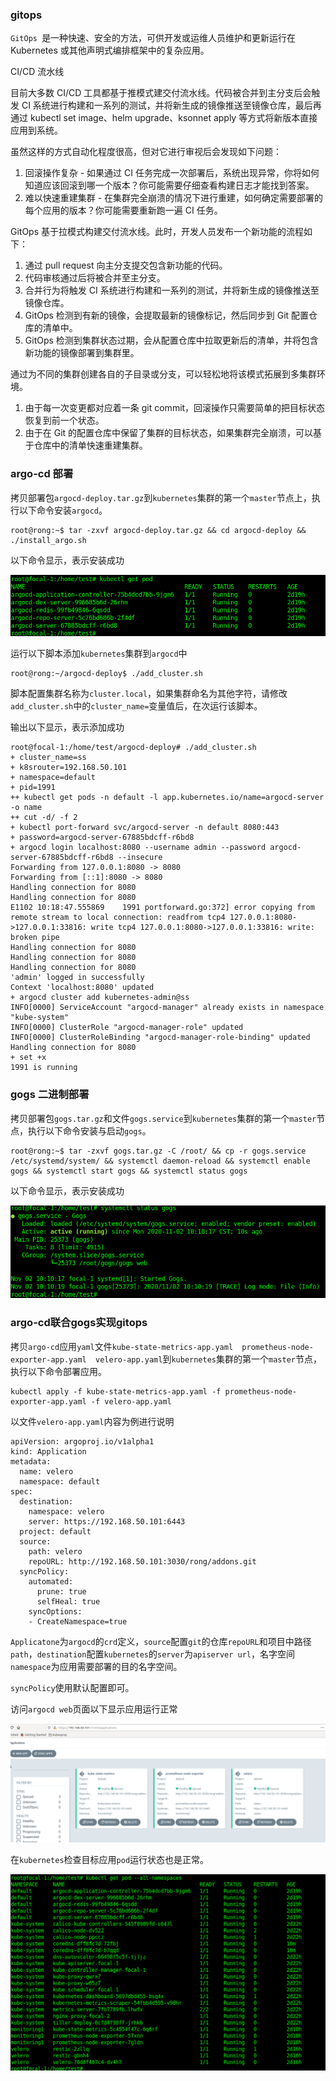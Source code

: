 ### gitops

`GitOps `是一种快速、安全的方法，可供开发或运维人员维护和更新运行在 Kubernetes 或其他声明式编排框架中的复杂应用。

CI/CD 流水线

目前大多数 CI/CD 工具都基于推模式建交付流水线。代码被合并到主分支后会触发 CI 系统进行构建和一系列的测试，并将新生成的镜像推送至镜像仓库，最后再通过 kubectl set image、helm upgrade、ksonnet apply 等方式将新版本直接应用到系统。

虽然这样的方式自动化程度很高，但对它进行审视后会发现如下问题：

1. 回滚操作复杂 - 如果通过 CI 任务完成一次部署后，系统出现异常，你将如何知道应该回滚到哪一个版本？你可能需要仔细查看构建日志才能找到答案。
2. 难以快速重建集群 - 在集群完全崩溃的情况下进行重建，如何确定需要部署的每个应用的版本？你可能需要重新跑一遍 CI 任务。

GitOps 基于拉模式构建交付流水线。此时，开发人员发布一个新功能的流程如下：

1. 通过 pull request 向主分支提交包含新功能的代码。
2. 代码审核通过后将被合并至主分支。
3. 合并行为将触发 CI 系统进行构建和一系列的测试，并将新生成的镜像推送至镜像仓库。
4. GitOps 检测到有新的镜像，会提取最新的镜像标记，然后同步到 Git 配置仓库的清单中。
5. GitOps 检测到集群状态过期，会从配置仓库中拉取更新后的清单，并将包含新功能的镜像部署到集群里。

通过为不同的集群创建各自的子目录或分支，可以轻松地将该模式拓展到多集群环境。

1. 由于每一次变更都对应着一条 git commit，回滚操作只需要简单的把目标状态恢复到前一个状态。
2. 由于在 Git 的配置仓库中保留了集群的目标状态，如果集群完全崩溃，可以基于仓库中的清单快速重建集群。

### argo-cd 部署

拷贝部署包`argocd-deploy.tar.gz`到`kubernetes`集群的第一个`master`节点上，执行以下命令安装`argocd`。

```
root@rong:~$ tar -zxvf argocd-deploy.tar.gz && cd argocd-deploy && ./install_argo.sh
```

以下命令显示，表示安装成功

![](./gitops/arcdgo-01.png)

运行以下脚本添加`kubernetes`集群到`argocd`中

```
root@rong:~/argocd-deploy$ ./add_cluster.sh
```

脚本配置集群名称为`cluster.local`，如果集群命名为其他字符，请修改`add_cluster.sh`中的`cluster_name=`变量值后，在次运行该脚本。

输出以下显示，表示添加成功

```
root@focal-1:/home/test/argocd-deploy# ./add_cluster.sh 
+ cluster_name=ss
+ k8srouter=192.168.50.101
+ namespace=default
+ pid=1991
++ kubectl get pods -n default -l app.kubernetes.io/name=argocd-server -o name
++ cut -d/ -f 2
+ kubectl port-forward svc/argocd-server -n default 8080:443
+ password=argocd-server-67885bdcff-r6bd8
+ argocd login localhost:8080 --username admin --password argocd-server-67885bdcff-r6bd8 --insecure
Forwarding from 127.0.0.1:8080 -> 8080
Forwarding from [::1]:8080 -> 8080
Handling connection for 8080
Handling connection for 8080
E1102 10:18:47.555869    1991 portforward.go:372] error copying from remote stream to local connection: readfrom tcp4 127.0.0.1:8080->127.0.0.1:33816: write tcp4 127.0.0.1:8080->127.0.0.1:33816: write: broken pipe
Handling connection for 8080
Handling connection for 8080
Handling connection for 8080
'admin' logged in successfully
Context 'localhost:8080' updated
+ argocd cluster add kubernetes-admin@ss
INFO[0000] ServiceAccount "argocd-manager" already exists in namespace "kube-system" 
INFO[0000] ClusterRole "argocd-manager-role" updated    
INFO[0000] ClusterRoleBinding "argocd-manager-role-binding" updated 
Handling connection for 8080
+ set +x
1991 is running

```

### gogs 二进制部署

拷贝部署包`gogs.tar.gz`和文件`gogs.service`到`kubernetes`集群的第一个`master`节点，执行以下命令安装与启动`gogs`。

```
root@rong:~$ tar -zxvf gogs.tar.gz -C /root/ && cp -r gogs.service /etc/systemd/system/ && systemctl daemon-reload && systemctl enable gogs && systemctl start gogs && systemctl status gogs
```

以下命令显示，表示安装成功

![](./gitops/gogs01.png)

### argo-cd联合gogs实现gitops

拷贝`argo-cd`应用`yaml`文件`kube-state-metrics-app.yaml  prometheus-node-exporter-app.yaml  velero-app.yaml`到`kubernetes`集群的第一个`master`节点，执行以下命令部署应用。

```
kubectl apply -f kube-state-metrics-app.yaml -f prometheus-node-exporter-app.yaml -f velero-app.yaml
```

以文件`velero-app.yaml`内容为例进行说明

```
apiVersion: argoproj.io/v1alpha1
kind: Application
metadata:
  name: velero
  namespace: default
spec:
  destination:
    namespace: velero
    server: https://192.168.50.101:6443
  project: default
  source:
    path: velero
    repoURL: http://192.168.50.101:3030/rong/addons.git
  syncPolicy:
    automated:
      prune: true
      selfHeal: true
    syncOptions:
    - CreateNamespace=true
```

`Applicatone`为`argocd`的`crd`定义，`source`配置`git`的仓库`repoURL`和项目中路径`path`，`destination`配置`kubernetes`的`server`为`apiserver url`，名字空间`namespace`为应用需要部署的目的名字空间。

`syncPolicy`使用默认配置即可。

访问`argocd web`页面以下显示应用运行正常

![](./gitops/gitops01.png)

在`kubernetes`检查目标应用`pod`运行状态也是正常。

![](./gitops/gitops02.png)
